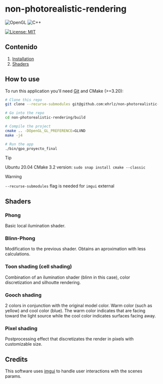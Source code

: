 # non-photorealistic-rendering


![OpenGL](https://img.shields.io/badge/OpenGL-%23FFFFFF.svg?style=for-the-badge&logo=opengl)
![C++](https://img.shields.io/badge/c++-%2300599C.svg?style=for-the-badge&logo=c%2B%2B&logoColor=white)

[![License: MIT](https://img.shields.io/badge/License-MIT-yellow.svg)](https://opensource.org/licenses/MIT)

## Contenido
1. [Installation](#Instalación)
1. [Shaders](#Shaders)


## How to use

To run this application you'll need [Git](https://git-scm.com) and CMake (>=3.20):
```bash
# Clone this repo
git clone --recurse-submodules git@github.com:ehrlz/non-photorealistic-rendering.git

# Go into the repo
cd non-photorealistic-rendering/build

# Compile the project
cmake .. -DOpenGL_GL_PREFERENCE=GLVND
make -j4

# Run the app
./bin/gpo_proyecto_final
```
> [!TIP]
> Ubuntu 20.04 CMake 3.2 version: `sudo snap install cmake --classic`

> [!WARNING]
> `--recurse-submodules` flag is needed for `imgui` external 


## Shaders
### Phong

Basic local ilumination shader.

### Blinn-Phong

Modification to the previous shader. Obtains an aproximation with less calculations.

### Toon shading (cell shading)

Combination of an ilumination shader (blinn in this case), color discretization and silhoutte rendering.

### Gooch shading

2 colors in conjunction with the original model color. Warm color (such as yellow) and cool color (blue). The warm color indicates that are facing toward the light source while the cool color indicates surfaces facing away.

### Pixel shading

Postprocessing effect that discretizates the render in pixels with customizable size.

## Credits
This software uses [imgui](https://github.com/ocornut/imgui) to handle user interactions with the scenes params.